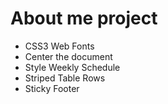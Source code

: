 # About me project

- CSS3 Web Fonts
- Center the document
- Style Weekly Schedule
- Striped Table Rows
- Sticky Footer